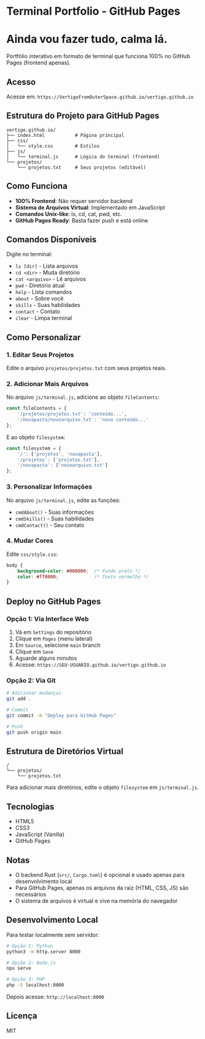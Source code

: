 # Terminal Portfolio - GitHub Pages<h1>Ainda vou fazer tudo, calma lá.</h1>

Portfólio interativo em formato de terminal que funciona 100% no GitHub Pages (frontend apenas).

## Acesso

Acesse em: `https://VertigoFromOuterSpace.github.io/vertigo.github.io`

## Estrutura do Projeto para GitHub Pages

```
vertigo.github.io/
├── index.html           # Página principal
├── css/
│   └── style.css        # Estilos
├── js/
│   └── terminal.js      # Lógica do terminal (frontend)
└── projetos/
    └── projetos.txt     # Seus projetos (editável)
```

## Como Funciona

- **100% Frontend**: Não requer servidor backend
- **Sistema de Arquivos Virtual**: Implementado em JavaScript
- **Comandos Unix-like**: ls, cd, cat, pwd, etc.
- **GitHub Pages Ready**: Basta fazer push e está online

## Comandos Disponíveis

Digite no terminal:
- `ls [dir]` - Lista arquivos
- `cd <dir>` - Muda diretório
- `cat <arquivo>` - Lê arquivos
- `pwd` - Diretório atual
- `help` - Lista comandos
- `about` - Sobre você
- `skills` - Suas habilidades
- `contact` - Contato
- `clear` - Limpa terminal

## Como Personalizar

### 1. Editar Seus Projetos

Edite o arquivo `projetos/projetos.txt` com seus projetos reais.

### 2. Adicionar Mais Arquivos

No arquivo `js/terminal.js`, adicione ao objeto `fileContents`:

```javascript
const fileContents = {
    '/projetos/projetos.txt': 'conteúdo...',
    '/novapasta/novoarquivo.txt': 'novo conteúdo...'
};
```

E ao objeto `filesystem`:

```javascript
const filesystem = {
    '/': ['projetos', 'novapasta'],
    '/projetos': ['projetos.txt'],
    '/novapasta': ['novoarquivo.txt']
};
```

### 3. Personalizar Informações

No arquivo `js/terminal.js`, edite as funções:
- `cmdAbout()` - Suas informações
- `cmdSkills()` - Suas habilidades
- `cmdContact()` - Seu contato

### 4. Mudar Cores

Edite `css/style.css`:
```css
body {
    background-color: #000000;  /* Fundo preto */
    color: #ff0000;             /* Texto vermelho */
}
```

## Deploy no GitHub Pages

### Opção 1: Via Interface Web

1. Vá em `Settings` do repositório
2. Clique em `Pages` (menu lateral)
3. Em `Source`, selecione `main` branch
4. Clique em `Save`
5. Aguarde alguns minutos
6. Acesse: `https://SEU-USUARIO.github.io/vertigo.github.io`

### Opção 2: Via Git

```bash
# Adicionar mudanças
git add .

# Commit
git commit -m "Deploy para GitHub Pages"

# Push
git push origin main
```

## Estrutura de Diretórios Virtual

```
/
└── projetos/
    └── projetos.txt
```

Para adicionar mais diretórios, edite o objeto `filesystem` em `js/terminal.js`.

## Tecnologias

- HTML5
- CSS3
- JavaScript (Vanilla)
- GitHub Pages

## Notas

- O backend Rust (`src/`, `Cargo.toml`) é opcional e usado apenas para desenvolvimento local
- Para GitHub Pages, apenas os arquivos da raiz (HTML, CSS, JS) são necessários
- O sistema de arquivos é virtual e vive na memória do navegador

## Desenvolvimento Local

Para testar localmente sem servidor:

```bash
# Opção 1: Python
python3 -m http.server 8000

# Opção 2: Node.js
npx serve

# Opção 3: PHP
php -S localhost:8000
```

Depois acesse: `http://localhost:8000`

## Licença

MIT
